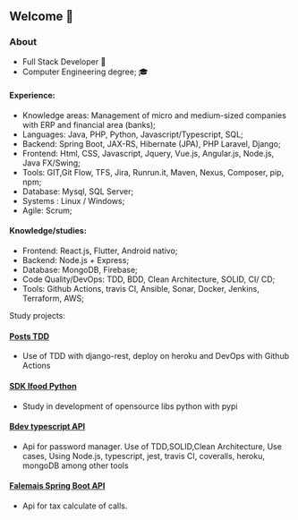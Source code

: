 ## Welcome 👋
### About
* Full Stack Developer 🧐
* Computer Engineering degree; 🎓
              
#### Experience:
* Knowledge areas: Management of micro and medium-sized companies with ERP and financial area (banks);
* Languages: Java, PHP, Python, Javascript/Typescript, SQL;
* Backend: Spring Boot, JAX-RS, Hibernate (JPA), PHP Laravel, Django;
* Frontend: Html, CSS, Javascript, Jquery, Vue.js, Angular.js, Node.js, Java FX/Swing;
* Tools: GIT,Git Flow, TFS, Jira, Runrun.it, Maven, Nexus, Composer, pip, npm;   
* Database: Mysql, SQL Server;
* Systems : Linux / Windows;
* Agile: Scrum;

#### Knowledge/studies:
* Frontend: React.js, Flutter, Android nativo;
* Backend: Node.js + Express;
* Database: MongoDB, Firebase;
* Code Quality/DevOps: TDD, BDD, Clean Architecture, SOLID,  CI/ CD;
* Tools: Github Actions, travis CI, Ansible, Sonar, Docker, Jenkins, Terraform, AWS;

Study projects:

#### [Posts TDD](https://github.com/micael95/posts-tdd-django)
* Use of TDD with django-rest, deploy on heroku and DevOps with Github Actions
#### [SDK Ifood Python](https://github.com/micael95/sdk-ifood-python)
* Study in development of opensource libs python with pypi
#### [Bdev typescript API](https://github.com/micael95/bdev_ts_api)
* Api for password manager. Use of TDD,SOLID,Clean Architecture, Use cases, Using Node.js, typescript, jest, travis CI, coveralls, heroku, mongoDB among other tools
#### [Falemais Spring Boot API](https://github.com/micael95/falemais)
* Api for tax calculate of calls.


